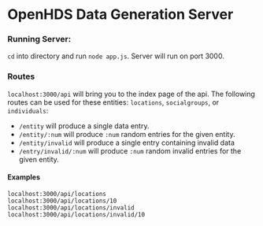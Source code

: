 # OpenHDS Data Generation Server

### Running Server:
`cd` into directory and run `node app.js`. Server will run on port 3000.

### Routes
`localhost:3000/api` will bring you to the index page of the api. The following routes can be used for these entities: `locations`, `socialgroups`, or `individuals`: 
- `/entity` will produce a single data entry. 
- `/entity/:num` will produce `:num` random entries for the given entity. 
- `/entity/invalid` will produce a single entry containing invalid data
- `/entry/invalid/:num` will produce `:num` random invalid entries for the given entity. 

#### Examples
`localhost:3000/api/locations` <br>
`localhost:3000/api/locations/10` <br>
`localhost:3000/api/locations/invalid` <br>
`localhost:3000/api/locations/invalid/10` <br>

